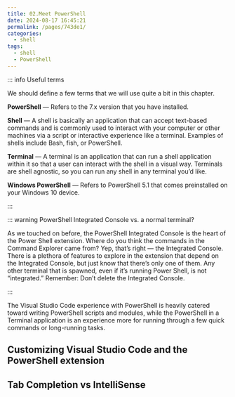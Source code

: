 ```yaml
---
title: 02.Meet PowerShell
date: 2024-08-17 16:45:21
permalink: /pages/743de1/
categories: 
  - shell
tags: 
  - shell
  - PowerShell
---
```


::: info Useful terms

We should define a few terms that we will use quite a bit in this chapter.

**PowerShell** — Refers to the 7.x version that you have installed.

**Shell** — A shell is basically an application that can accept text-based commands and is commonly used to interact with your computer or other machines via a script or interactive experience like a terminal. Examples of shells include Bash, fish, or PowerShell.

**Terminal** — A terminal is an application that can run a shell application within it so that a user can interact with the shell in a visual way. Terminals are shell agnostic, so you can run any shell in any terminal you’d like.

**Windows PowerShell** — Refers to PowerShell 5.1 that comes preinstalled on your Windows 10 device.

:::

::: warning PowerShell Integrated Console vs. a normal terminal?

As we touched on before, the PowerShell Integrated Console is the heart of the Power Shell extension. Where do you think the commands in the Command Explorer came from? Yep, that’s right — the Integrated Console. There is a plethora of features to explore in the extension that depend on the Integrated Console, but just know that there’s only one of them. Any other terminal that is spawned, even if it’s running Power Shell, is not “integrated.” Remember: Don’t delete the Integrated Console.

:::

The Visual Studio Code experience with PowerShell is heavily catered toward writing PowerShell scripts and modules, while the PowerShell in a Terminal application is an experience more for running through a few quick commands or long-running tasks.

## Customizing Visual Studio Code and the PowerShell extension

## Tab Completion vs IntelliSense
